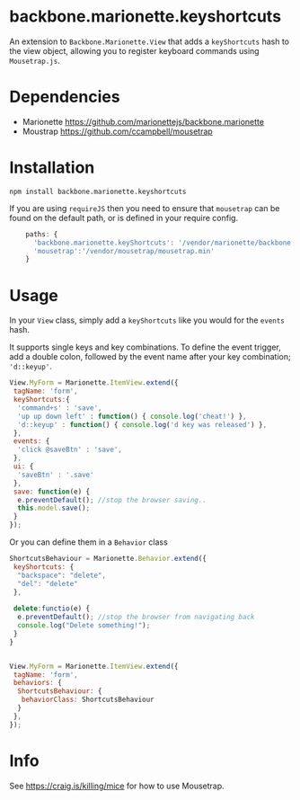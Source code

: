 # backbone.marionette.keyshortcuts
An extension to `Backbone.Marionette.View` that adds a `keyShortcuts` hash to the view object, allowing you to register keyboard commands using `Mousetrap.js`.

# Dependencies
 * Marionette https://github.com/marionettejs/backbone.marionette
 * Moustrap https://github.com/ccampbell/mousetrap
 
# Installation
    npm install backbone.marionette.keyshortcuts

If you are using `requireJS` then you need to ensure that `mousetrap` can be found on the default path, or is defined in your require config.
```` javascript
    paths: {
      'backbone.marionette.keyShortcuts': '/vendor/marionette/backbone.marionette.keyshortcuts',
      'mousetrap':'/vendor/mousetrap/mousetrap.min'
    }
````

# Usage

In your `View` class, simply add a `keyShortcuts` like you would for the `events` hash.

It supports single keys and key combinations. To define the event trigger, add a double colon, followed by the event name after your key combination; `'d::keyup'`.
```` javascript
View.MyForm = Marionette.ItemView.extend({
 tagName: 'form',
 keyShortcuts:{
  'command+s' : 'save',
  'up up down left' : function() { console.log('cheat!') },
  'd::keyup' : function() { console.log('d key was released') },
 },
 events: {
  'click @saveBtn' : 'save',
 },
 ui: {
  'saveBtn' : '.save'
 },
 save: function(e) {
  e.preventDefault(); //stop the browser saving..
  this.model.save();
 }
});
````
Or you can define them in a `Behavior` class
```` javascript   
ShortcutsBehaviour = Marionette.Behavior.extend({
 keyShortcuts: {
  "backspace": "delete",
  "del": "delete"
 },
 
 delete:functio(e) {
  e.preventDefault(); //stop the browser from navigating back
  console.log("Delete something!");
 }
}
````   
````javascript

View.MyForm = Marionette.ItemView.extend({
 tagName: 'form',
 behaviors: {
  ShortcutsBehaviour: {
   behaviorClass: ShortcutsBehaviour
  }
 },
});
````

# Info
See https://craig.is/killing/mice for how to use Mousetrap.
